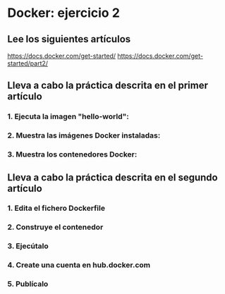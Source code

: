 # Docker: ejercicio 2

## Lee los siguientes artículos
https://docs.docker.com/get-started/
https://docs.docker.com/get-started/part2/

## Lleva a cabo la práctica descrita en el primer artículo
### 1. Ejecuta la imagen "hello-world":



### 2. Muestra las imágenes Docker instaladas:



### 3. Muestra los contenedores Docker:



## Lleva a cabo la práctica descrita en el segundo artículo
### 1. Edita el fichero Dockerfile

### 2. Construye el contenedor

### 3. Ejecútalo

### 4. Create una cuenta en hub.docker.com

### 5. Publícalo

